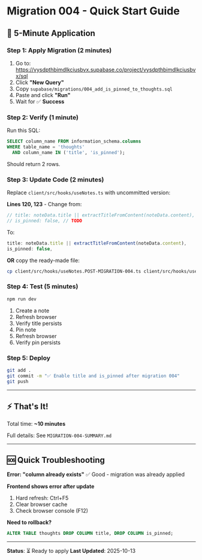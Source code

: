 # Migration 004 - Quick Start Guide

## 🚀 5-Minute Application

### Step 1: Apply Migration (2 minutes)
1. Go to: https://vysdpthbimdlkciusbvx.supabase.co/project/vysdpthbimdlkciusbvx/sql
2. Click **"New Query"**
3. Copy `supabase/migrations/004_add_is_pinned_to_thoughts.sql`
4. Paste and click **"Run"**
5. Wait for ✅ **Success**

### Step 2: Verify (1 minute)
Run this SQL:
```sql
SELECT column_name FROM information_schema.columns
WHERE table_name = 'thoughts'
  AND column_name IN ('title', 'is_pinned');
```
Should return 2 rows.

### Step 3: Update Code (2 minutes)
Replace `client/src/hooks/useNotes.ts` with uncommitted version:

**Lines 120, 123** - Change from:
```typescript
// title: noteData.title || extractTitleFromContent(noteData.content), // TODO
// is_pinned: false, // TODO
```

To:
```typescript
title: noteData.title || extractTitleFromContent(noteData.content),
is_pinned: false,
```

**OR** copy the ready-made file:
```bash
cp client/src/hooks/useNotes.POST-MIGRATION-004.ts client/src/hooks/useNotes.ts
```

### Step 4: Test (5 minutes)
```bash
npm run dev
```

1. Create a note
2. Refresh browser
3. Verify title persists
4. Pin note
5. Refresh browser
6. Verify pin persists

### Step 5: Deploy
```bash
git add .
git commit -m "✅ Enable title and is_pinned after migration 004"
git push
```

---

## ⚡ That's It!

Total time: **~10 minutes**

Full details: See `MIGRATION-004-SUMMARY.md`

---

## 🆘 Quick Troubleshooting

**Error: "column already exists"**
✅ Good - migration was already applied

**Frontend shows error after update**
1. Hard refresh: Ctrl+F5
2. Clear browser cache
3. Check browser console (F12)

**Need to rollback?**
```sql
ALTER TABLE thoughts DROP COLUMN title, DROP COLUMN is_pinned;
```

---

**Status**: ⏳ Ready to apply
**Last Updated**: 2025-10-13
